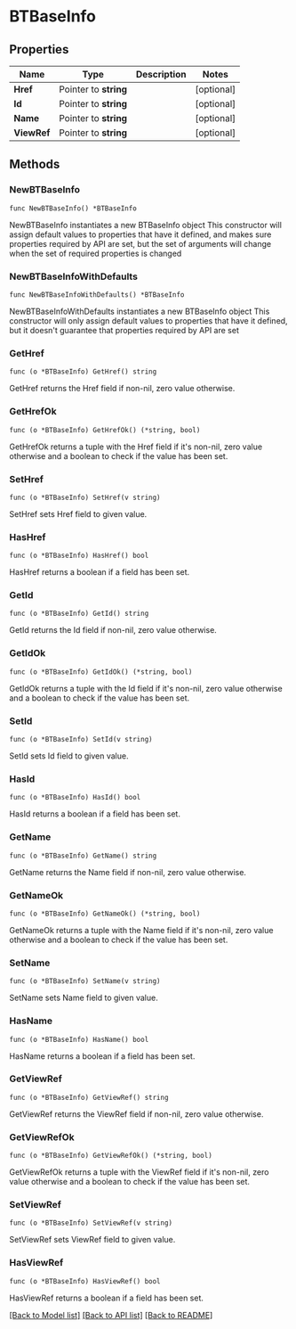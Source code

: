 # BTBaseInfo

## Properties

Name | Type | Description | Notes
------------ | ------------- | ------------- | -------------
**Href** | Pointer to **string** |  | [optional] 
**Id** | Pointer to **string** |  | [optional] 
**Name** | Pointer to **string** |  | [optional] 
**ViewRef** | Pointer to **string** |  | [optional] 

## Methods

### NewBTBaseInfo

`func NewBTBaseInfo() *BTBaseInfo`

NewBTBaseInfo instantiates a new BTBaseInfo object
This constructor will assign default values to properties that have it defined,
and makes sure properties required by API are set, but the set of arguments
will change when the set of required properties is changed

### NewBTBaseInfoWithDefaults

`func NewBTBaseInfoWithDefaults() *BTBaseInfo`

NewBTBaseInfoWithDefaults instantiates a new BTBaseInfo object
This constructor will only assign default values to properties that have it defined,
but it doesn't guarantee that properties required by API are set

### GetHref

`func (o *BTBaseInfo) GetHref() string`

GetHref returns the Href field if non-nil, zero value otherwise.

### GetHrefOk

`func (o *BTBaseInfo) GetHrefOk() (*string, bool)`

GetHrefOk returns a tuple with the Href field if it's non-nil, zero value otherwise
and a boolean to check if the value has been set.

### SetHref

`func (o *BTBaseInfo) SetHref(v string)`

SetHref sets Href field to given value.

### HasHref

`func (o *BTBaseInfo) HasHref() bool`

HasHref returns a boolean if a field has been set.

### GetId

`func (o *BTBaseInfo) GetId() string`

GetId returns the Id field if non-nil, zero value otherwise.

### GetIdOk

`func (o *BTBaseInfo) GetIdOk() (*string, bool)`

GetIdOk returns a tuple with the Id field if it's non-nil, zero value otherwise
and a boolean to check if the value has been set.

### SetId

`func (o *BTBaseInfo) SetId(v string)`

SetId sets Id field to given value.

### HasId

`func (o *BTBaseInfo) HasId() bool`

HasId returns a boolean if a field has been set.

### GetName

`func (o *BTBaseInfo) GetName() string`

GetName returns the Name field if non-nil, zero value otherwise.

### GetNameOk

`func (o *BTBaseInfo) GetNameOk() (*string, bool)`

GetNameOk returns a tuple with the Name field if it's non-nil, zero value otherwise
and a boolean to check if the value has been set.

### SetName

`func (o *BTBaseInfo) SetName(v string)`

SetName sets Name field to given value.

### HasName

`func (o *BTBaseInfo) HasName() bool`

HasName returns a boolean if a field has been set.

### GetViewRef

`func (o *BTBaseInfo) GetViewRef() string`

GetViewRef returns the ViewRef field if non-nil, zero value otherwise.

### GetViewRefOk

`func (o *BTBaseInfo) GetViewRefOk() (*string, bool)`

GetViewRefOk returns a tuple with the ViewRef field if it's non-nil, zero value otherwise
and a boolean to check if the value has been set.

### SetViewRef

`func (o *BTBaseInfo) SetViewRef(v string)`

SetViewRef sets ViewRef field to given value.

### HasViewRef

`func (o *BTBaseInfo) HasViewRef() bool`

HasViewRef returns a boolean if a field has been set.


[[Back to Model list]](../README.md#documentation-for-models) [[Back to API list]](../README.md#documentation-for-api-endpoints) [[Back to README]](../README.md)


